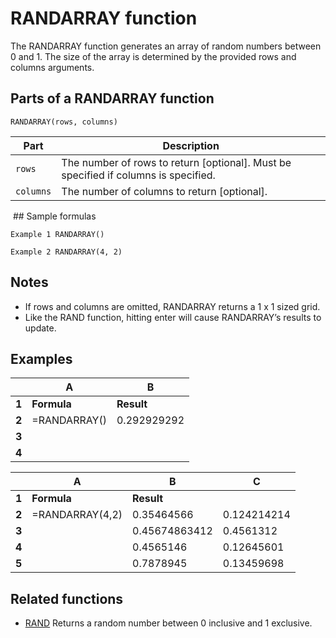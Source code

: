 # RANDARRAY function

The RANDARRAY function generates an array of random numbers between 0 and 1. The size of the array is determined by the provided rows and columns arguments.

## Parts of a RANDARRAY function

`RANDARRAY(rows, columns)`


| **Part**  | **Description**                                                                     |
| --------- | ----------------------------------------------------------------------------------- |
| `rows`    | The number of rows to return [optional]. Must be specified if columns is specified. |
| `columns` | The number of columns to return [optional].                                         |

 ## Sample formulas

`Example 1 RANDARRAY()`

`Example 2 RANDARRAY(4, 2)`

## Notes

* If rows and columns are omitted, RANDARRAY returns a 1 x 1 sized grid.
* Like the RAND function, hitting enter will cause RANDARRAY’s results to update.

## Examples


|       | **A**        | **B**       |
| ----- | ------------ | ----------- |
| **1** | **Formula**  | **Result**  |
| **2** | =RANDARRAY() | 0.292929292 |
| **3** |              |             |
| **4** |              |             |


|       | **A**           | **B**         | **C**       |
| ----- | --------------- | ------------- | ----------- |
| **1** | **Formula**     | **Result**    |             |
| **2** | =RANDARRAY(4,2) | 0.35464566    | 0.124214214 |
| **3** |                 | 0.45674863412 | 0.4561312   |
| **4** |                 | 0.4565146     | 0.12645601  |
| **5** |                 | 0.7878945     | 0.13459698  |

## Related functions

* [RAND](https://support.google.com/docs/answer/3093438) Returns a random number between 0 inclusive and 1 exclusive.
